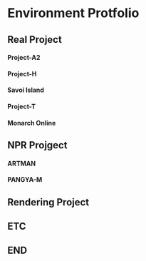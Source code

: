 # Environment Protfolio

## Real Project
#### Project-A2
#### Project-H
#### Savoi Island
#### Project-T
#### Monarch Online

## NPR Projgect
#### ARTMAN
#### PANGYA-M

## Rendering Project

## ETC

## END
